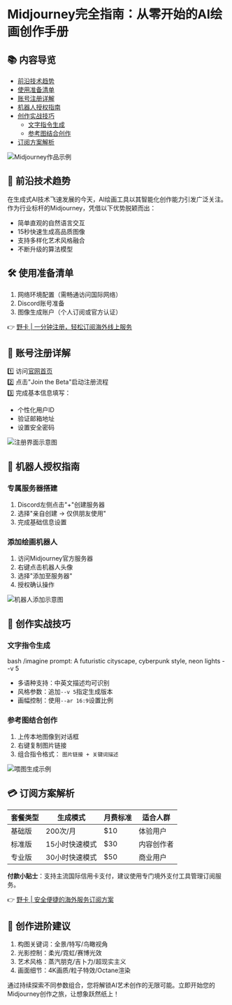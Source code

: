 # Midjourney完全指南：从零开始的AI绘画创作手册

## 📚 内容导览
- [前沿技术趋势](#-前沿技术趋势)
- [使用准备清单](#-使用准备清单)
- [账号注册详解](#-账号注册详解)
- [机器人授权指南](#-机器人授权指南)
- [创作实战技巧](#-创作实战技巧)
  - [文字指令生成](#文字指令生成)
  - [参考图结合创作](#参考图结合创作)
- [订阅方案解析](#-订阅方案解析)

![Midjourney作品示例](https://bbtdd.com/wp-content/uploads/img/916593704.webp)

## 🌟 前沿技术趋势
在生成式AI技术飞速发展的今天，AI绘画工具以其智能化创作能力引发广泛关注。作为行业标杆的Midjourney，凭借以下优势脱颖而出：
- 简单直观的自然语言交互
- 15秒快速生成高品质图像
- 支持多样化艺术风格融合
- 不断升级的算法模型

## 🛠️ 使用准备清单
1. 网络环境配置（需畅通访问国际网络）
2. Discord账号准备
3. 图像生成账户（个人订阅或官方认证）

👉 [野卡 | 一分钟注册，轻松订阅海外线上服务](https://bbtdd.com/yeka)

## 📝 账号注册详解
1️⃣ 访问[官网首页](https://www.midjourney.com/)  
2️⃣ 点击"Join the Beta"启动注册流程  
3️⃣ 完成基本信息填写：
   - 个性化用户ID
   - 验证邮箱地址
   - 设置安全密码

![注册界面示意图](https://bbtdd.com/wp-content/uploads/img/9476466563969.webp)

## 🤖 机器人授权指南
### 专属服务器搭建
1. Discord左侧点击"+"创建服务器
2. 选择"亲自创建 -> 仅供朋友使用"
3. 完成基础信息设置

### 添加绘画机器人
1. 访问Midjourney官方服务器
2. 右键点击机器人头像
3. 选择"添加至服务器"
4. 授权确认操作

![机器人添加示意图](https://bbtdd.com/wp-content/uploads/img/8549986930.webp)

## 🎨 创作实战技巧
### 文字指令生成
bash
/imagine prompt: A futuristic cityscape, cyberpunk style, neon lights --v 5

- 多语种支持：中英文描述均可识别
- 风格参数：追加`--v 5`指定生成版本
- 画幅控制：使用`--ar 16:9`设置比例

### 参考图结合创作
1. 上传本地图像到对话框
2. 右键复制图片链接
3. 组合指令格式：
`图片链接 + 关键词描述`

![喂图生成示例](https://bbtdd.com/wp-content/uploads/img/54532161585.webp)

## 💳 订阅方案解析
| 套餐类型 | 生成模式 | 月费标准 | 适合人群 |
|---------|---------|---------|---------|
| 基础版 | 200次/月 | $10 | 体验用户 |
| 标准版 | 15小时快速模式 | $30 | 内容创作者 |
| 专业版 | 30小时快速模式 | $50 | 商业用户 |

**付款小贴士**：支持主流国际信用卡支付，建议使用专门境外支付工具管理订阅服务。

👉 [野卡 | 安全便捷的海外服务订阅方案](https://bbtdd.com/yeka)

## 🚀 创作进阶建议
1. 构图关键词：全景/特写/鸟瞰视角
2. 光影控制：柔光/霓虹/赛博光效
3. 艺术风格：蒸汽朋克/吉卜力/超现实主义
4. 画面细节：4K画质/粒子特效/Octane渲染

通过持续探索不同参数组合，您将解锁AI艺术创作的无限可能。立即开始您的Midjourney创作之旅，让想象跃然纸上！